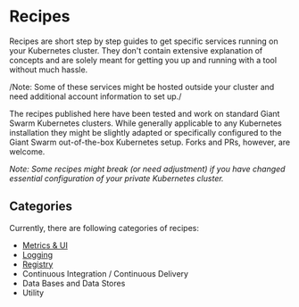 # Recipes
Recipes are short step by step guides to get specific services running on your Kubernetes cluster. They don't contain extensive explanation of concepts and are solely meant for getting you up and running with a tool without much hassle.

/Note: Some of these services might be hosted outside your cluster and need additional account information to set up./

The recipes published here have been tested and work on standard Giant Swarm Kubernetes clusters. While generally applicable to any Kubernetes installation they might be slightly adapted or specifically configured to the Giant Swarm out-of-the-box Kubernetes setup. Forks and PRs, however, are welcome.

*Note: Some recipes might break (or need adjustment) if you have changed essential configuration of your private Kubernetes cluster.*

## Categories

Currently, there are following categories of recipes:

* [Metrics & UI](metrics_ui.md)
* [Logging](logging.md)
* [Registry](https://github.com/giantswarm/kubernetes-registry)
* Continuous Integration / Continuous Delivery
* Data Bases and Data Stores
* Utility
